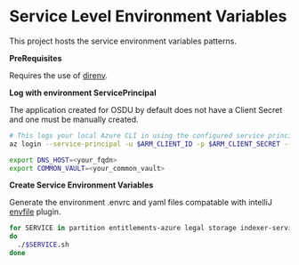# Service Level Environment Variables

This project hosts the service environment variables patterns.

__PreRequisites__

Requires the use of [direnv](https://direnv.net/).

__Log with environment ServicePrincipal__

The application created for OSDU by default does not have a Client Secret and one must be manually created.

```bash
# This logs your local Azure CLI in using the configured service principal.
az login --service-principal -u $ARM_CLIENT_ID -p $ARM_CLIENT_SECRET --tenant $ARM_TENANT_ID

export DNS_HOST=<your_fqdn>
export COMMON_VAULT=<your_common_vault>
```

__Create Service Environment Variables__

Generate the environment .envrc and yaml files compatable with intelliJ [envfile](https://plugins.jetbrains.com/plugin/7861-envfile) plugin.

```bash
for SERVICE in partition entitlements-azure legal storage indexer-service search-service;
do
  ./$SERVICE.sh
done
```

